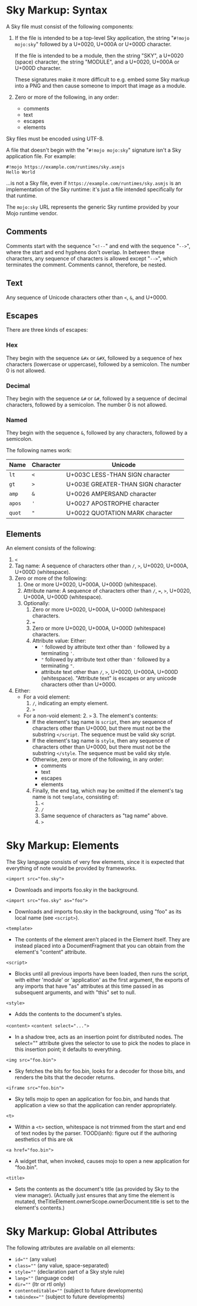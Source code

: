 Sky Markup: Syntax
==================

A Sky file must consist of the following components:

 1. If the file is intended to be a top-level Sky application, the
    string "``#!mojo mojo:sky``" followed by a U+0020, U+000A or
    U+000D character.

    If the file is intended to be a module, then the string "SKY", a
    U+0020 (space) character, the string "MODULE", and a U+0020,
    U+000A or U+000D character.

    These signatures make it more difficult to e.g. embed some Sky
    markup into a PNG and then cause someone to import that image as a
    module.

 2. Zero or more of the following, in any order:
     - comments
     - text
     - escapes
     - elements

Sky files must be encoded using UTF-8.

A file that doesn't begin with the "``#!mojo mojo:sky``" signature
isn't a Sky application file. For example:

    #!mojo https://example.com/runtimes/sky.asmjs
    Hello World

...is not a Sky file, even if ``https://example.com/runtimes/sky.asmjs``
is an implementation of the Sky runtime: it's just a file intended
specifically for that runtime.

The ``mojo:sky`` URL represents the generic Sky runtime provided by
your Mojo runtime vendor.


Comments
--------

Comments start with the sequence "``<!--``" and end with the
sequence "``-->``", where the start and end hyphens don't overlap.
In between these characters, any sequence of characters is allowed
except "``-->``", which terminates the comment. Comments cannot,
therefore, be nested.


Text
----

Any sequence of Unicode characters other than ``<``, ``&``, and
U+0000.


Escapes
-------

There are three kinds of escapes:

### Hex

They begin with the sequence ``&#x`` or ``&#X``, followed by a
sequence of hex characters (lowercase or uppercase), followed by a
semicolon. The number 0 is not allowed.

### Decimal

They begin with the sequence ``&#`` or ``&#``, followed by a
sequence of decimal characters, followed by a semicolon. The number 0
is not allowed.

### Named

They begin with the sequence ``&``, followed by any characters,
followed by a semicolon.

The following names work:

| Name | Character | Unicode |
| ---- | --------- | ------- |
| `lt` | `<` | U+003C LESS-THAN SIGN character |
| `gt` | `>` | U+003E GREATER-THAN SIGN character |
| `amp` | `&` | U+0026 AMPERSAND character |
| `apos` | `'` | U+0027 APOSTROPHE character |
| `quot` | `"` | U+0022 QUOTATION MARK character |


Elements
--------

An element consists of the following:

1. ``<``
2. Tag name: A sequence of characters other than ``/``, ``>``,
   U+0020, U+000A, U+000D (whitespace).
3. Zero or more of the following:
   1. One or more U+0020, U+000A, U+000D (whitespace).
   2. Attribute name: A sequence of characters other than ``/``,
      ``=``, ``>``, U+0020, U+000A, U+000D (whitespace).
   3. Optionally:
      1. Zero or more U+0020, U+000A, U+000D (whitespace) characters.
      2. ``=``
      3. Zero or more U+0020, U+000A, U+000D (whitespace) characters.
      4. Attribute value: Either:
         - ``'`` followed by attribute text other than ``'``
           followed by a terminating ``'``.
         - ``"`` followed by attribute text other than ``'``
           followed by a terminating ``"``.
         - attribute text other than ``/``, ``>``,
           U+0020, U+000A, U+000D (whitespace).
         "Attribute text" is escapes or any unicode characters other
         than U+0000.
4. Either:
   - For a void element:
     1. ``/``, indicating an empty element.
     2. ``>``
   - For a non-void element:
     2. ``>``
     3. The element's contents:
        - If the element's tag name is ``script``, then any sequence of
          characters other than U+0000, but there must not be the
          substring ``</script``. The sequence must be valid sky script.
        - If the element's tag name is ``style``, then any sequence of
          characters other than U+0000, but there must not be the
          substring ``</style``. The sequence must be valid sky style.
        - Otherwise, zero or more of the following, in any order:
          - comments
          - text
          - escapes
          - elements
     4. Finally, the end tag, which may be omitted if the element's tag
        name is not ``template``, consisting of:
        1. ``<``
        2. ``/``
        3. Same sequence of characters as "tag name" above.
        4. ``>``


Sky Markup: Elements
====================

The Sky language consists of very few elements, since it is expected
that everything of note would be provided by frameworks.

``<import src="foo.sky">``
 - Downloads and imports foo.sky in the background.

``<import src="foo.sky" as="foo">``
 - Downloads and imports foo.sky in the background, using "foo" as its
   local name (see ``<script>``).

``<template>``
 - The contents of the element aren't placed in the Element itself.
   They are instead placed into a DocumentFragment that you can obtain
   from the element's "content" attribute.

``<script>``
 - Blocks until all previous imports have been loaded, then runs the
   script, with either 'module' or 'application' as the first
   argument, the exports of any imports that have "as" attributes at
   this time passed in as subsequent arguments, and with "this" set to
   null.

``<style>``
 - Adds the contents to the document's styles.

``<content>``
``<content select="...">``
 - In a shadow tree, acts as an insertion point for distributed nodes.
   The select="" attribute gives the selector to use to pick the nodes
   to place in this insertion point; it defaults to everything.

``<img src="foo.bin">``
 - Sky fetches the bits for foo.bin, looks for a decoder for those
   bits, and renders the bits that the decoder returns.

``<iframe src="foo.bin">``
 - Sky tells mojo to open an application for foo.bin, and hands that
   application a view so that the application can render appropriately.

``<t>``
 - Within a ``<t>`` section, whitespace is not trimmed from the start and
   end of text nodes by the parser.
   TOOD(ianh): figure out if the authoring aesthetics of this are ok

``<a href="foo.bin">``
 - A widget that, when invoked, causes mojo to open a new application
   for "foo.bin".

``<title>``
 - Sets the contents as the document's title (as provided by Sky to
   the view manager). (Actually just ensures that any time the element
   is mutated, theTitleElement.ownerScope.ownerDocument.title is set
   to the element's contents.)


Sky Markup: Global Attributes
=============================

The following attributes are available on all elements:

* ``id=""`` (any value)
* ``class=""`` (any value, space-separated)
* ``style=""`` (declaration part of a Sky style rule)
* ``lang=""`` (language code)
* ``dir=""`` (ltr or rtl only)
* ``contenteditable=""`` (subject to future developments)
* ``tabindex=""`` (subject to future developments)
